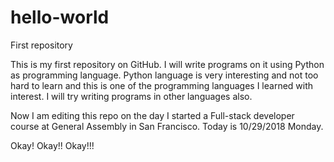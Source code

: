# hello-world
First repository 

This is my first repository on GitHub. I will write programs on it using Python as programming language. Python language is very interesting and not too hard to learn and this is one of the programming languages I learned with interest. I will try writing programs in other languages also.

Now I am editing this repo on the day I started a Full-stack developer course at General Assembly in San Francisco. Today is 10/29/2018 Monday.

Okay!  Okay!!  Okay!!!
